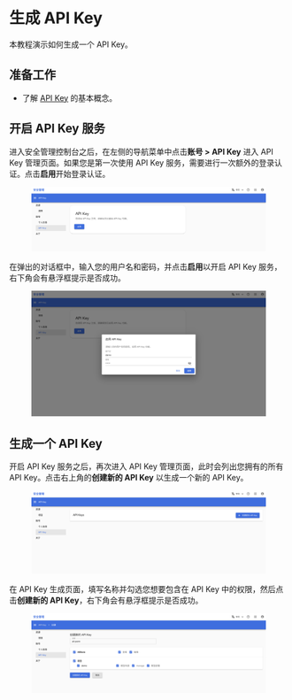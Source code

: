 # 生成 API Key

本教程演示如何生成一个 API Key。

## 准备工作

* 了解 [API Key](../modules/security/account.md#api-key) 的基本概念。

## 开启 API Key 服务

进入安全管理控制台之后，在左侧的导航菜单中点击**账号 > API Key** 进入 API Key 管理页面。如果您是第一次使用 API Key 服务，需要进行一次额外的登录认证。点击**启用**开始登录认证。

<figure class="screenshot">
  <img alt="enable-apikey" src="../assets/tasks/account/generate-api-key/enable-apikey.png" class="screenshot"/>
</figure>

在弹出的对话框中，输入您的用户名和密码，并点击**启用**以开启 API Key 服务，右下角会有悬浮框提示是否成功。

<figure class="screenshot">
  <img alt="login" src="../assets/tasks/account/generate-api-key/login.png" class="screenshot"/>
</figure>

## 生成一个 API Key

开启 API Key 服务之后，再次进入 API Key 管理页面，此时会列出您拥有的所有 API Key。点击右上角的**创建新的 API Key** 以生成一个新的 API Key。

<figure class="screenshot">
  <img alt="apikey-list" src="../assets/tasks/account/generate-api-key/apikey-list.png" class="screenshot"/>
</figure>

在 API Key 生成页面，填写名称并勾选您想要包含在 API Key 中的权限，然后点击**创建新的 API Key**，右下角会有悬浮框提示是否成功。

<figure class="screenshot">
  <img alt="gen-apikey" src="../assets/tasks/account/generate-api-key/gen-apikey.png" class="screenshot"/>
</figure>
